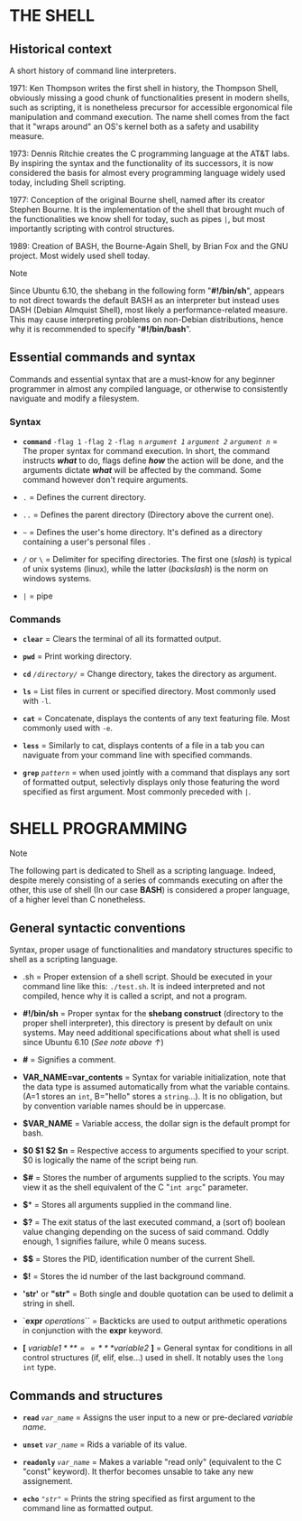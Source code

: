 # THE SHELL
## Historical context
A short history of command line interpreters.

1971: Ken Thompson writes the first shell in history, the Thompson Shell, obviously
missing a good chunk of functionalities present in modern shells, such as scripting,
it is nonetheless precursor for accessible ergonomical file manipulation and command
execution. The name shell comes from the fact that it "wraps around" an OS's kernel
both as a safety and usability measure.

1973: Dennis Ritchie creates the C programming language at the AT&T labs. By inspiring the syntax and the functionality of its successors, it is now considered the basis for almost every programming language widely used today, including Shell scripting.

1977: Conception of the original Bourne shell, named after its creator Stephen Bourne. It is the implementation of the shell that brought much of the functionalities we know shell for today, such as pipes `|`, but most importantly scripting with control structures.

1989: Creation of BASH, the Bourne-Again Shell, by Brian Fox and the GNU project. Most widely used shell today.
> [!NOTE]
> Since Ubuntu 6.10, the shebang in the following form "**#!/bin/sh**", appears to not direct towards the default BASH as an interpreter but instead uses DASH (Debian Almquist Shell), most likely a performance-related measure. This may cause interpreting problems on non-Debian distributions, hence why it is recommended to specify "**#!/bin/bash**".

## Essential commands and syntax
Commands and essential syntax that are a must-know for any beginner programmer in almost any compiled language, or otherwise to consistently naviguate and modify a filesystem.

### Syntax
- **`command`** `-flag 1` `-flag 2` `-flag n` *`argument 1`* *`argument 2`* *`argument n`* = The proper syntax for command execution. In short, the command instructs ***what*** to do, flags define ***how*** the action will be done, and the arguments dictate ***what*** will be affected by the command. Some command however don't require arguments.

- `.` = Defines the current directory.

- `..` = Defines the parent directory (Directory above the current one).

- `~` = Defines the user's home directory. It's defined as a directory containing a user's personal files .

- `/` or `\` = Delimiter for specifing directories. The first one (*slash*) is typical of unix systems (linux), while the latter (*backslash*) is the norm on windows systems.

- `|` = pipe

### Commands
- **`clear`** = Clears the terminal of all its formatted output.

- **`pwd`** = Print working directory.

- **`cd`** *`/directory/`* = Change directory, takes the directory as argument.

- **`ls`** = List files in current or specified directory. Most commonly used with `-l`.

- **`cat`** = Concatenate, displays the contents of any text featuring file. Most commonly used with `-e`.

- **`less`** = Similarly to cat, displays contents of a file in a tab you can naviguate from your command line with specified commands.

- **`grep`** *`pattern`* = when used jointly with a command that displays any sort of formatted output, selectivly displays only those featuring the word specified as first argument. Most commonly preceded with `|`.

# SHELL PROGRAMMING
> [!NOTE]
> The following part is dedicated to Shell as a scripting language. Indeed, despite merely consisting of a series of commands executing on after the other, this use of shell (In our case **BASH**) is considered a proper language, of a higher level than C nonetheless.

## General syntactic conventions
Syntax, proper usage of functionalities and mandatory structures specific to shell as a scripting language.

- .sh = Proper extension of a shell script. Should be executed in your command line like this: `./test.sh`. It is indeed interpreted and not compiled, hence why it is called a script, and not a program.

- **#!/bin/sh** = Proper syntax for the **shebang construct** (directory to the proper shell interpreter), this directory is present by default on unix systems. May need additional specifications about what shell is used since Ubuntu 6.10 (*See note above ↑*)

- **#** = Signifies a comment.

- **VAR_NAME=var_contents** = Syntax for variable initialization, note that the data type is assumed automatically from what the variable contains. (A=1 stores an `int`, B="hello" stores a `string`...). It is no obligation, but by convention variable names should be in uppercase.

- **$VAR_NAME** = Variable access, the dollar sign is the default prompt for bash.

- **$0 $1 $2 $n** = Respective access to arguments specified to your script. $0 is logically the name of the script being run.

- **$#** = Stores the number of arguments supplied to the scripts. You may view it as the shell equivalent of the C "`int argc`" parameter.

- **$*** = Stores all arguments supplied in the command line.

- **$?** = The exit status of the last executed command, a (sort of) boolean value changing depending on the sucess of said command. Oddly enough, 1 signifies failure, while 0 means sucess.

- **$$** = Stores the PID, identification number of the current Shell.

- **$!** = Stores the id number of the last background command.

- **'str'** or **"str"** = Both single and double quotation can be used to delimit a string in shell.

- `**expr** *operations*`` = Backticks are used to output arithmetic operations in conjunction with the **expr** keyword.

- **[** *$variable1* **==** *$variable2* **]** = General syntax for conditions in all control structures (if, elif, else...) used in shell. It notably uses the `long int` type.

## Commands and structures

- **`read`** *`var_name`* = Assigns the user input to a new or pre-declared *variable name*.

- **`unset`** *`var_name`* = Rids a variable of its value.

- **`readonly`** *`var_name`* = Makes a variable "read only" (equivalent to the C "const" keyword). It therfor becomes unsable to take any new assignement.

- **`echo`** *`"str"`* = Prints the string specified as first argument to the command line as formatted output. 
